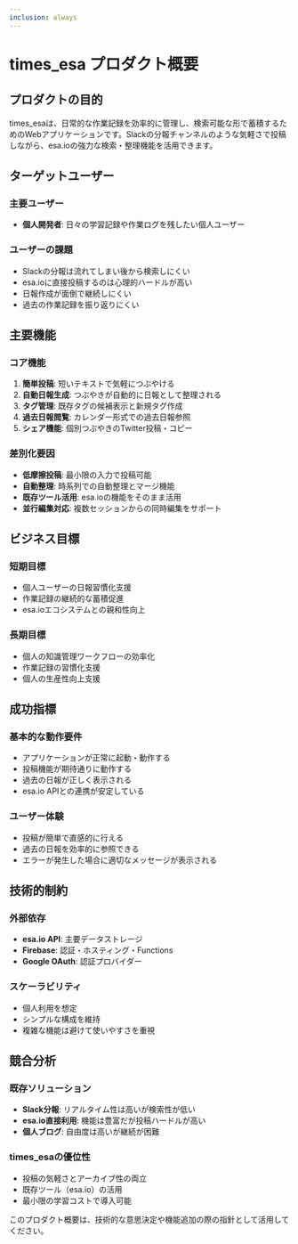 ```yaml
---
inclusion: always
---
```


# times_esa プロダクト概要

## プロダクトの目的

times_esaは、日常的な作業記録を効率的に管理し、検索可能な形で蓄積するためのWebアプリケーションです。Slackの分報チャンネルのような気軽さで投稿しながら、esa.ioの強力な検索・整理機能を活用できます。

## ターゲットユーザー

### 主要ユーザー
- **個人開発者**: 日々の学習記録や作業ログを残したい個人ユーザー

### ユーザーの課題
- Slackの分報は流れてしまい後から検索しにくい
- esa.ioに直接投稿するのは心理的ハードルが高い
- 日報作成が面倒で継続しにくい
- 過去の作業記録を振り返りにくい

## 主要機能

### コア機能
1. **簡単投稿**: 短いテキストで気軽につぶやける
2. **自動日報生成**: つぶやきが自動的に日報として整理される
3. **タグ管理**: 既存タグの候補表示と新規タグ作成
4. **過去日報閲覧**: カレンダー形式での過去日報参照
5. **シェア機能**: 個別つぶやきのTwitter投稿・コピー

### 差別化要因
- **低摩擦投稿**: 最小限の入力で投稿可能
- **自動整理**: 時系列での自動整理とマージ機能
- **既存ツール活用**: esa.ioの機能をそのまま活用
- **並行編集対応**: 複数セッションからの同時編集をサポート

## ビジネス目標

### 短期目標
- 個人ユーザーの日報習慣化支援
- 作業記録の継続的な蓄積促進
- esa.ioエコシステムとの親和性向上

### 長期目標
- 個人の知識管理ワークフローの効率化
- 作業記録の習慣化支援
- 個人の生産性向上支援

## 成功指標

### 基本的な動作要件
- アプリケーションが正常に起動・動作する
- 投稿機能が期待通りに動作する
- 過去の日報が正しく表示される
- esa.io APIとの連携が安定している

### ユーザー体験
- 投稿が簡単で直感的に行える
- 過去の日報を効率的に参照できる
- エラーが発生した場合に適切なメッセージが表示される

## 技術的制約

### 外部依存
- **esa.io API**: 主要データストレージ
- **Firebase**: 認証・ホスティング・Functions
- **Google OAuth**: 認証プロバイダー

### スケーラビリティ
- 個人利用を想定
- シンプルな構成を維持
- 複雑な機能は避けて使いやすさを重視

## 競合分析

### 既存ソリューション
- **Slack分報**: リアルタイム性は高いが検索性が低い
- **esa.io直接利用**: 機能は豊富だが投稿ハードルが高い
- **個人ブログ**: 自由度は高いが継続が困難

### times_esaの優位性
- 投稿の気軽さとアーカイブ性の両立
- 既存ツール（esa.io）の活用
- 最小限の学習コストで導入可能

このプロダクト概要は、技術的な意思決定や機能追加の際の指針として活用してください。

